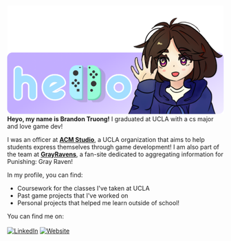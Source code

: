 <!---
Thanks for checking out my readme! Feel free to use it as a template or as a guide if you liked my design.
--->

![Hello by me](https://raw.githubusercontent.com/BrandTruong/brandtruong.github.io/master/images/Frame%202lowres.png)
**Heyo, my name is Brandon Truong!** I graduated at UCLA with a cs major and love game dev!

I was an officer at **[ACM Studio](https://acmstudio.carrd.co)**, a UCLA organization that aims to help students express themselves through game development! 
I am also part of the team at **[GrayRavens](https://grayravens.com)**, a fan-site dedicated to aggregating information for Punishing: Gray Raven!

In my profile, you can find:
* Coursework for the classes I've taken at UCLA
* Past game projects that I've worked on
* Personal projects that helped me learn outside of school!

You can find me on: <br /><br />
[<img alt="LinkedIn" src="https://img.shields.io/badge/LinkedIn-0077B5?style=for-the-badge&logo=linkedin&logoColor=white"/>](https://www.linkedin.com/in/brandtruong/)
[<img alt="Website" src="https://img.shields.io/badge/GitHub%20Pages-222222?style=for-the-badge&logo=GitHub%20Pages&logoColor=white"/>](https://brandtruong.github.io/)

